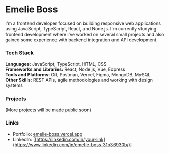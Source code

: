 # Emelie Boss

I'm a frontend developer focused on building responsive web applications using JavaScript, TypeScript, React, and Node.js. I'm currently studying frontend development where I’ve worked on several small projects and also gained some experience with backend integration and API development.

### Tech Stack

**Languages:** JavaScript, TypeScript, HTML, CSS  
**Frameworks and Libraries:** React, Node.js, Vue, Express  
**Tools and Platforms:** Git, Postman, Vercel, Figma, MongoDB, MySQL  
**Other Skills:** REST APIs, agile methodologies and working with design systems

### Projects

(More projects will be made public soon)

### Links

- Portfolio: [emelie-boss.vercel.app](https://emelie-boss.vercel.app)  
- LinkedIn: [[https://linkedin.com/in/your-link](https://www.linkedin.com/in/emelie-boss-31b36930b/)] 
